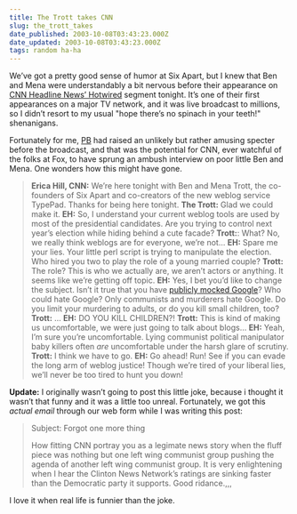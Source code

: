 ```yaml
---
title: The Trott takes CNN
slug: the_trott_takes
date_published: 2003-10-08T03:43:23.000Z
date_updated: 2003-10-08T03:43:23.000Z
tags: random ha-ha
---
```


We’ve got a pretty good sense of humor at Six Apart, but I knew that Ben and Mena were understandably a bit nervous before their appearance on [CNN Headline News’ Hotwired](http://www.cnn.com/HLN/hotwired/archive/) segment tonight. It’s one of their first appearances on a major TV network, and it was live broadcast to millions, so I didn’t resort to my usual "hope there’s no spinach in your teeth!" shenanigans.

Fortunately for me, [PB](http://www.onfocus.com) had raised an unlikely but rather amusing specter before the broadcast, and that was the potential for CNN, ever watchful of the folks at Fox, to have sprung an ambush interview on poor little Ben and Mena. One wonders how this might have gone.

> **Erica Hill, CNN:** We’re here tonight with Ben and Mena Trott, the co-founders of Six Apart and co-creators of the new weblog service TypePad. Thanks for being here tonight.
> **The Trott:** Glad we could make it.
> **EH:** So, I understand your current weblog tools are used by most of the presidential candidates. Are you trying to control next year’s election while hiding behind a cute facade?
> **Trott:**: What? No, we really think weblogs are for everyone, we’re not…
> **EH:** Spare me your lies. Your little perl script is trying to manipulate the election. Who hired you two to play the role of a young married couple?
> **Trott:** The role? This is who we actually are, we aren’t actors or anything. It seems like we’re getting off topic.
> **EH:** Yes, I bet you’d like to change the subject. Isn’t it true that you have [publicly mocked Google](http://www.dollarshort.org/archives/000881.html)? Who could hate Google? Only communists and murderers hate Google. Do you limit your murdering to adults, or do you kill small children, too?
> **Trott:** …
> **EH:** DO YOU KILL CHILDREN?!
> **Trott:** This is kind of making us uncomfortable, we were just going to talk about blogs…
> **EH:** Yeah, I’m sure you’re uncomfortable. Lying communist political manipulator baby killers often *are* uncomfortable under the harsh glare of scrutiny.
> **Trott:** I think we have to go.
> **EH:** Go ahead! Run! See if you can evade the long arm of weblog justice! Though we’re tired of your liberal lies, we’ll never be too tired to hunt you down!

**Update:** I originally wasn’t going to post this little joke, because i thought it wasn’t that funny and it was a little too unreal. Fortunately, we got this *actual email* through our web form while I was writing this post:

> Subject: Forgot one more thing
> 
> How fitting CNN portray you as a legimate news story when the fluff piece was nothing but one left wing communist group pushing the agenda of another left wing communist group. It is very enlightening when I hear the Clinton News Network’s ratings are sinking faster than the Democratic party it supports. Good ridance.,,,

I love it when real life is funnier than the joke.
